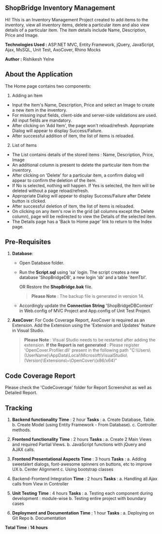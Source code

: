 ## ShopBridge Inventory Management

Hi! This is an Inventory Management Project created to add items to the inventory, view all inventory items, delete a particular item and also view details of a particular item. The item details include Name, Description, Price and Image. 

**Technologies Used :** ASP.NET MVC, Entity Framework, jQuery, JavaScript, Ajax, MsSQL, Unit Test, AxoCover, Rhino Mocks

**Author :** Rishikesh Yelne

## About the Application
The Home page contains two components:
1. Adding an Item
- Input the Item's Name, Description, Price and select an Image to create a new item in the inventory.
- For missing input fields, client-side and server-side validations are used. All input fields are mandatory.
- After clicking on 'Add Item', the page won't reload/refresh. Appropriate Dialog will appear to display Success/Failure.
- After successful addition of item, the list of items is reloaded.
2. List of Items
- The List contains details of the stored items : Name, Description, Price, Image
- An additional column is present to delete the particular item from the inventory.
- After clicking on 'Delete' for a particular item, a confirm dialog will appear to confirm the deletion of the item.
- If No is selected, nothing will happen. If Yes is selected, the Item will be deleted without a page reload/refresh.
- Appropriate Dialog will appear to display Success/Failure after Delete button is clicked.
- After successful deletion of item, the list of items is reloaded.
- On clicking on any item's row in the grid (all columns except the Delete column), page will be redirected to view the Details of the selected item.
- The Details page has a 'Back to Home page' link to return to the Index page.


## Pre-Requisites
1. **Database**:
	- Open Database folder.
	- Run the **Script.sql** using 'sa' login.
	The script creates a new database 'ShopBridgeDB', a new login 'sb' and a table 'itemTbl'.
	
		OR
		Restore the **ShopBridge.bak** file.
		> **Please Note** : The backup file is generated in version 14.
		
	- Accordingly update the **Connection String** 'ShopBridgeDBContext' in Web.config of MVC Project and App.config of Unit Test Project.
2. **AxoCover**:
	For Code Coverage Report, AxoCover is required as an Extension. Add the Extension using the 'Extension and Updates' feature in Visual Studio. 
	> **Please Note** : Visual Studio needs to be restarted after adding the extension.
	> **If the Report is not generated** : Please register 'OpenCover.Profiler.dll' present in the following path "C:\Users\\(UserName)\AppData\Local\Microsoft\VisualStudio\\(Version)\Extensions\\~\OpenCover\\(x86/x64)"

## Code Coverage Report
Please check the 'CodeCoverage' folder for Report Screenshot as well as Detailed Report.
	
## Tracking
1. **Backend functionality**
**Time**  : 2 hour
**Tasks** :
a. Create Database, Table.
b. Create Model (using Entity Framework - From Database).
c. Controller methods.

2. **Frontend functionality**
**Time**  : 2 hours
**Tasks** : 
a. Create 2 Main Views and required Partial Views.
b. JavaScript functions with jQuery and AJAX calls.

3. **Frontend Presentational Aspects**
**Time**  : 3 hours
**Tasks** : 
a. Adding sweetalert dialogs, font-awesome spinners on buttons, etc to improve UX
b. Center Alignment
c. Using bootstrap classes

4. Backend-Frontend Integration
**Time**  : 2 hours	
**Tasks** : 
a. Handling all Ajax calls from View in Controller
	
5. **Unit Testing**
**Time**  : 4 hours
**Tasks** : 
a. Testing each component during development : module-wise
b. Testing entire project with boundary cases
	
6. **Deployment and Documentation**
**Time**  : 1 hour
**Tasks** : 
a. Deploying on Git Repo
b. Documentation

**Total Time : 14 hours**
